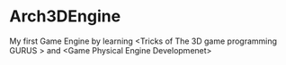 # Arch3DEngine
My first Game Engine by learning &lt;Tricks  of The 3D game programming GURUS > and &lt;Game Physical Engine Developmenet>
